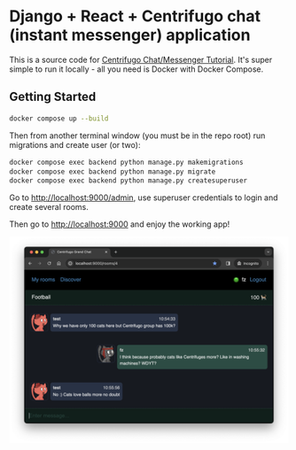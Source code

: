 # Django + React + Centrifugo chat (instant messenger) application 

This is a source code for [Centrifugo Chat/Messenger Tutorial](https://centrifugal.dev/docs/tutorial/intro). It's super simple to run it locally - all you need is Docker with Docker Compose.

## Getting Started

```sh
docker compose up --build
```

Then from another terminal window (you must be in the repo root) run migrations and create user (or two):

```sh
docker compose exec backend python manage.py makemigrations
docker compose exec backend python manage.py migrate
docker compose exec backend python manage.py createsuperuser
```

Go to [http://localhost:9000/admin](http://localhost:9000/admin), use superuser credentials to login and create several rooms.

Then go to [http://localhost:9000](http://localhost:9000) and enjoy the working app!

![demo](grandchat.png?raw=true "Image of app")

